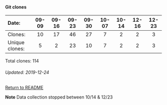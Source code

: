 #### Git clones
Date:    |        09-09   |       09-16   |       09-23   |       09-30   |   10-07  |  10-14  |  12-16  |  12-23
|:---    |:---:   |:---:  |:---:  |:---:  |:---:  |:---:  |:---:  |:---:
Clones:  |        10      |       17      |       46      |       27      |   7      |  2      |  2      |  3
Unique   clones:  |       5       |       2       |       23      |       10  |      7  |      2  |      2  |      3

Total clones: 114
###### Updated: 2019-12-24

[Return to README](https://github.com/BradleyA/git-TEST-commit-automation/tree/master/hooks#traffic)

**Note**  Data collection stopped between 10/14 & 12/23
